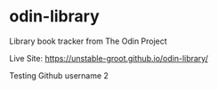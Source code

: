 # odin-library
Library book tracker from The Odin Project

Live Site: https://unstable-groot.github.io/odin-library/

Testing Github username 2
